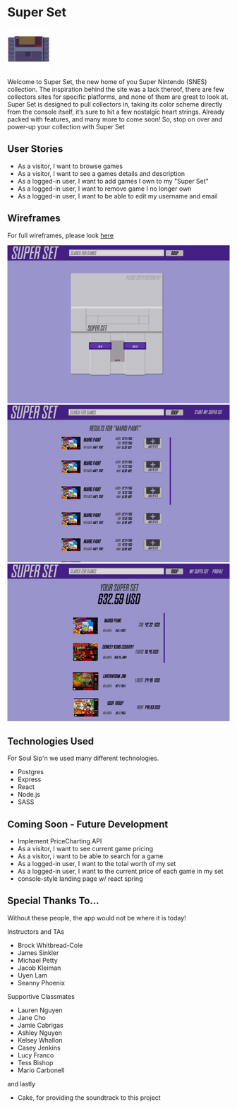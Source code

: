 #  Super Set 
![SPNWireframe](public/favicon.png)

Welcome to Super Set, the new home of you Super Nintendo (SNES) collection. The inspiration behind the site was a lack thereof, there are few collectors sites for specific platforms, and none of them are great to look at. Super Set is designed to pull collectors in, taking its color scheme directly from the console itself, it’s sure to hit a few nostalgic heart strings. Already packed with features, and many more to come soon! So, stop on over and power-up your collection with Super Set

## User Stories
- As a visitor, I want to browse games 
- As a visitor, I want to see a games details and description
- As a logged-in user, I want to add games I own to my "Super Set"
- As a logged-in user, I want to remove game I no longer own
- As a logged-in user, I want to be able to edit my username and email

## Wireframes
For full wireframes, please look [here](https://www.figma.com/file/vWFQ1KsLPvftmLREwZgpF1/Super-Set?node-id=0%3A1)

![SPNWireframe](public/Wireframe1.jpeg)
![SPNWireframe](public/Wireframe2.jpeg)
![SPNWireframe](public/Wireframe3.jpeg)




## Technologies Used
For Soul Sip'n we used many different technologies.
- Postgres
- Express
- React
- Node.js
- SASS

## Coming Soon - Future Development
- Implement PriceCharting API 
- As a visitor, I want to see current game pricing
- As a visitor, i want to be able to search for a game
- As a logged-in user, I want to the total worth of my set
- As a logged-in user, I want to the current price of each game in my set
- console-style landing page w/ react spring

## Special Thanks To...
Without these people, the app would not be where it is today!

Instructors and TAs
- Brock Whitbread-Cole
- James Sinkler
- Michael Petty
- Jacob Kleiman
- Uyen Lam 
- Seanny Phoenix

Supportive Classmates
- Lauren Nguyen
- Jane Cho
- Jamie Cabrigas
- Ashley Nguyen
- Kelsey Whallon
- Casey Jenkins
- Lucy Franco
- Tess Bishop
- Mario Carbonell

and lastly
- Cake, for providing the soundtrack to this project

